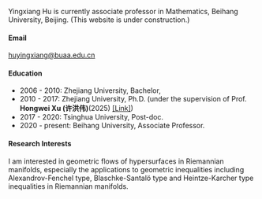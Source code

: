 
Yingxiang Hu is currently associate professor in Mathematics, Beihang University, Beijing. (This website is under construction.)

#### Email

huyingxiang@buaa.edu.cn

#### Education

- 2006 - 2010: Zhejiang University, Bachelor,
- 2010 - 2017: Zhejiang University, Ph.D. (under the supervision of Prof. <strong>Hongwei Xu (许洪伟)</strong>(2025) [[Link]](https://person.zju.edu.cn/xuhw))
- 2017 - 2020: Tsinghua University, Post-doc.
- 2020 - present: Beihang University, Associate Professor.


#### Research Interests

I am interested in geometric flows of hypersurfaces in Riemannian manifolds, especially the applications to geometric inequalities including Alexandrov-Fenchel type, Blaschke-Santalö type and Heintze-Karcher type inequalities in Riemannian manifolds.  

